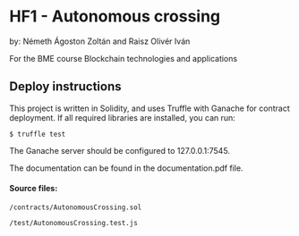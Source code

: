 # HF1 - Autonomous crossing
by: Németh Ágoston Zoltán and Raisz Olivér Iván

For the BME course Blockchain technologies and applications

## Deploy instructions
This project is written in Solidity, and uses Truffle with Ganache for contract deployment. If all required libraries are installed, you can run:

`$ truffle test`

The Ganache server should be configured to 127.0.0.1:7545.

The documentation can be found in the documentation.pdf file.

#### Source files:
`/contracts/AutonomousCrossing.sol`

`/test/AutonomousCrossing.test.js`